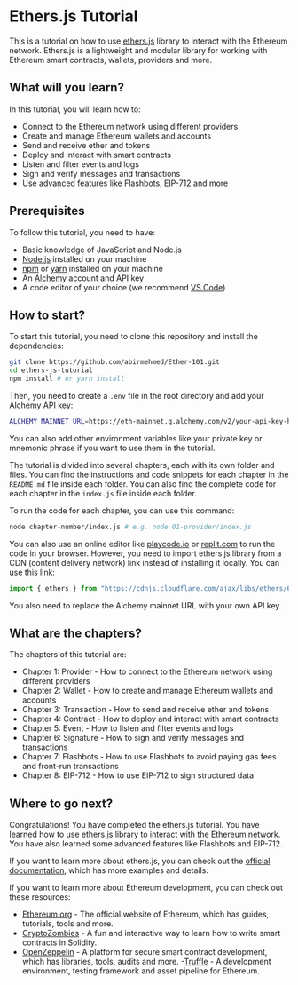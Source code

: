 # Ethers.js Tutorial

This is a tutorial on how to use [ethers.js](https://docs.ethers.io/v6/) library to interact with the Ethereum network. Ethers.js is a lightweight and modular library for working with Ethereum smart contracts, wallets, providers and more.

## What will you learn?

In this tutorial, you will learn how to:

- Connect to the Ethereum network using different providers
- Create and manage Ethereum wallets and accounts
- Send and receive ether and tokens
- Deploy and interact with smart contracts
- Listen and filter events and logs
- Sign and verify messages and transactions
- Use advanced features like Flashbots, EIP-712 and more

## Prerequisites

To follow this tutorial, you need to have:

- Basic knowledge of JavaScript and Node.js
- [Node.js](https://nodejs.org/en/) installed on your machine
- [npm](https://www.npmjs.com/) or [yarn](https://yarnpkg.com/) installed on your machine
- An [Alchemy](https://www.alchemy.com/) account and API key
- A code editor of your choice (we recommend [VS Code](https://code.visualstudio.com/))

## How to start?

To start this tutorial, you need to clone this repository and install the dependencies:

```bash
git clone https://github.com/abirmehmed/Ether-101.git
cd ethers-js-tutorial
npm install # or yarn install
```

Then, you need to create a `.env` file in the root directory and add your Alchemy API key:

```bash
ALCHEMY_MAINNET_URL=https://eth-mainnet.g.alchemy.com/v2/your-api-key-here
```

You can also add other environment variables like your private key or mnemonic phrase if you want to use them in the tutorial.

The tutorial is divided into several chapters, each with its own folder and files. You can find the instructions and code snippets for each chapter in the `README.md` file inside each folder. You can also find the complete code for each chapter in the `index.js` file inside each folder.

To run the code for each chapter, you can use this command:

```bash
node chapter-number/index.js # e.g. node 01-provider/index.js
```

You can also use an online editor like [playcode.io](https://playcode.io/) or [replit.com](https://replit.com/) to run the code in your browser. However, you need to import ethers.js library from a CDN (content delivery network) link instead of installing it locally. You can use this link:

```javascript
import { ethers } from "https://cdnjs.cloudflare.com/ajax/libs/ethers/6.2.3/ethers.js";
```

You also need to replace the Alchemy mainnet URL with your own API key.

## What are the chapters?

The chapters of this tutorial are:

- Chapter 1: Provider - How to connect to the Ethereum network using different providers
- Chapter 2: Wallet - How to create and manage Ethereum wallets and accounts
- Chapter 3: Transaction - How to send and receive ether and tokens
- Chapter 4: Contract - How to deploy and interact with smart contracts
- Chapter 5: Event - How to listen and filter events and logs
- Chapter 6: Signature - How to sign and verify messages and transactions
- Chapter 7: Flashbots - How to use Flashbots to avoid paying gas fees and front-run transactions
- Chapter 8: EIP-712 - How to use EIP-712 to sign structured data

## Where to go next?

Congratulations! You have completed the ethers.js tutorial. You have learned how to use ethers.js library to interact with the Ethereum network. You have also learned some advanced features like Flashbots and EIP-712.

If you want to learn more about ethers.js, you can check out the [official documentation](https://docs.ethers.io/v6/), which has more examples and details.

If you want to learn more about Ethereum development, you can check out these resources:

- [Ethereum.org](https://ethereum.org/en/) - The official website of Ethereum, which has guides, tutorials, tools and more.
- [CryptoZombies](https://cryptozombies.io/) - A fun and interactive way to learn how to write smart contracts in Solidity.
- [OpenZeppelin](https://openzeppelin.com/) - A platform for secure smart contract development, which has libraries, tools, audits and more.
-[Truffle](https://www.trufflesuite.com/) - A development environment, testing framework and asset pipeline for Ethereum.



